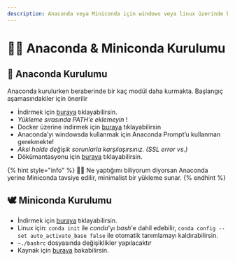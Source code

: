 ```yaml
---
description: Anaconda veya Miniconda için windows veya linux üzerinde kurulum işlemleri
---
```


# 👷‍♂️ Anaconda & Miniconda Kurulumu

## 🐍 Anaconda Kurulumu

Anaconda kurulurken beraberinde bir kaç modül daha kurmakta. Başlangıç aşamasındakiler için önerilir

* İndirmek için [buraya](https://hub.docker.com/r/continuumio/anaconda3/) tıklayabilirsin.
* _Yükleme sırasında PATH’e eklemeyin_ !
* Docker üzerine indirmek için [buraya](https://hub.docker.com/r/continuumio/anaconda3/) tıklayabilirsin
* Anaconda’yı windowsda kullanmak için Anaconda Prompt’u kullanman gerekmekte!
* _Aksi halde değişik sorunlarla karşılaşırsınız. \(SSL error vs.\)_
* Dökümantasyonu için [buraya](https://docs.anaconda.com/) tıklayabilirsin.

{% hint style="info" %}
💁‍♂️ Ne yaptığımı biliyorum diyorsan Anaconda yerine Miniconda tavsiye edilir, minimalist bir yükleme sunar.
{% endhint %}

## 🕊️ Miniconda Kurulumu

* İndirmek için [buraya](https://docs.conda.io/en/latest/miniconda.html) tıklayabilirsin.
* Linux için: `conda init` ile _conda_'yı _bash_'e dahil edebilir, `conda config --set auto_activate_base false` ile otomatik tanımlamayı kaldırabilirsin.
* `~./bashrc` dosyasında değişiklikler yapılacaktır
* Kaynak için [buraya](https://docs.anaconda.com/anaconda/install/silent-mode/#linux-macos) bakabilirsin.

